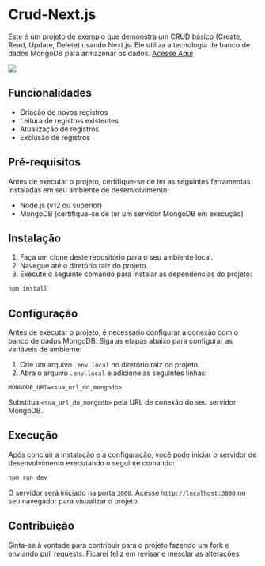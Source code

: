# Crud-Next.js
Este é um projeto de exemplo que demonstra um CRUD básico (Create, Read, Update, Delete) usando Next.js. Ele utiliza a tecnologia de banco de dados MongoDB para armazenar os dados.
<a href="https://crud-next-js-seven.vercel.app/"> Acesse Aqui</a>

<img src="https://media1.giphy.com/media/MAnSlDfcRbjPaSF9Ub/giphy.gif?cid=790b761126b89eb176f3c3278bf053a285c23dee808c1ede&rid=giphy.gif&ct=g"/>

## Funcionalidades

- Criação de novos registros
- Leitura de registros existentes
- Atualização de registros
- Exclusão de registros

## Pré-requisitos

Antes de executar o projeto, certifique-se de ter as seguintes ferramentas instaladas em seu ambiente de desenvolvimento:

- Node.js (v12 ou superior)
- MongoDB (certifique-se de ter um servidor MongoDB em execução)

## Instalação

1. Faça um clone deste repositório para o seu ambiente local.
2. Navegue até o diretório raiz do projeto.
3. Execute o seguinte comando para instalar as dependências do projeto:
```javascript
npm install
```

## Configuração

Antes de executar o projeto, é necessário configurar a conexão com o banco de dados MongoDB. Siga as etapas abaixo para configurar as variáveis de ambiente:

1. Crie um arquivo `.env.local` no diretório raiz do projeto.
2. Abra o arquivo `.env.local` e adicione as seguintes linhas:
```
MONGODB_URI=<sua_url_do_mongodb>
```

Substitua `<sua_url_do_mongodb>` pela URL de conexão do seu servidor MongoDB.

## Execução

Após concluir a instalação e a configuração, você pode iniciar o servidor de desenvolvimento executando o seguinte comando:
```javascript
npm run dev
```

O servidor será iniciado na porta `3000`. Acesse `http://localhost:3000` no seu navegador para visualizar o projeto.

## Contribuição

Sinta-se à vontade para contribuir para o projeto fazendo um fork e enviando pull requests. Ficarei feliz em revisar e mesclar as alterações.





